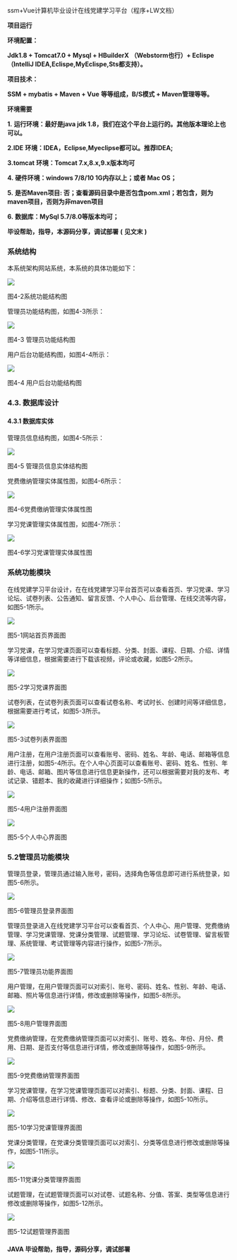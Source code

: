 ssm+Vue计算机毕业设计在线党建学习平台（程序+LW文档）

**项目运行**

**环境配置：**

**Jdk1.8 + Tomcat7.0 + Mysql + HBuilderX** **（Webstorm也行）+ Eclispe（IntelliJ
IDEA,Eclispe,MyEclispe,Sts都支持）。**

**项目技术：**

**SSM + mybatis + Maven + Vue** **等等组成，B/S模式 + Maven管理等等。**

**环境需要**

**1.** **运行环境：最好是java jdk 1.8，我们在这个平台上运行的。其他版本理论上也可以。**

**2.IDE** **环境：IDEA，Eclipse,Myeclipse都可以。推荐IDEA;**

**3.tomcat** **环境：Tomcat 7.x,8.x,9.x版本均可**

**4.** **硬件环境：windows 7/8/10 1G内存以上；或者 Mac OS；**

**5.** **是否Maven项目: 否；查看源码目录中是否包含pom.xml；若包含，则为maven项目，否则为非maven项目**

**6.** **数据库：MySql 5.7/8.0等版本均可；**

**毕设帮助，指导，本源码分享，调试部署** **(** **见文末** **)**

### 系统结构

本系统架构网站系统，本系统的具体功能如下：

![](./res/4b894663a45d4e87be368d4706b54e47.png)

图4-2系统功能结构图

管理员功能结构图，如图4-3所示：

![](./res/467f70e17d234045892573500f6210b0.png)

图4-3 管理员功能结构图

用户后台功能结构图，如图4-4所示：

![](./res/c1b17a8e9ea04bb6894d0e8d09a17260.png)

图4-4 用户后台功能结构图

### 4.3. 数据库设计

#### 4.3.1 数据库实体

管理员信息结构图，如图4-5所示：

![](./res/9d913a84d492499cb9a33fb97dc1ac81.png)

图4-5 管理员信息实体结构图

党费缴纳管理实体属性图，如图4-6所示：

![](./res/4199b118bad34f0790ad9c4914ac69a9.png)

图4-6党费缴纳管理实体属性图

学习党课管理实体属性图，如图4-7所示：

![](./res/f392011d0bef44ad9e8c0d325bf63ec0.png)

图4-6学习党课管理实体属性图

### 系统功能模块

在线党建学习平台设计，在在线党建学习平台首页可以查看首页、学习党课、学习论坛、试卷列表、公告通知、留言反馈、个人中心、后台管理、在线交流等内容，如图5-1所示。

![](./res/a343e4fd3cfa4064907eec67808eb6a2.png)

图5-1网站首页界面图

学习党课，在学习党课页面可以查看标题、分类、封面、课程、日期、介绍、详情等详细信息，根据需要进行下载该视频，评论或收藏，如图5-2所示。

![](./res/b548ff398cff41aea405f4644d6a7e9e.png)

图5-2学习党课界面图

试卷列表，在试卷列表页面可以查看试卷名称、考试时长、创建时间等详细信息，根据需要进行考试，如图5-3所示。

![](./res/d5fcf2c0a7794675ab82b82baa281be1.png)

图5-3试卷列表界面图

用户注册，在用户注册页面可以查看账号、密码、姓名、年龄、电话、邮箱等信息进行注册，如图5-4所示。在个人中心页面可以查看账号、密码、姓名、性别、年龄、电话、邮箱、图片等信息进行信息更新操作，还可以根据需要对我的发布、考试记录、错题本、我的收藏进行详细操作；如图5-5所示。

![](./res/1499b308add44953b9160325e1fce426.png)

图5-4用户注册界面图

![](./res/01ba23fceba24dc093a865d25e91df2d.png)

图5-5个人中心界面图

### 5.2管理员功能模块

管理员登录，管理员通过输入账号，密码，选择角色等信息即可进行系统登录，如图5-6所示。

![](./res/d9257ac2226e453f8f33499bd5360406.png)

图5-6管理员登录界面图

管理员登录进入在线党建学习平台可以查看首页、个人中心、用户管理、党费缴纳管理、学习党课管理、党课分类管理、试题管理、学习论坛、试卷管理、留言板管理、系统管理、考试管理等内容进行操作，如图5-7所示。

![](./res/4cfa7d241d4b4280be10eafc755806ab.png)

图5-7管理员功能界面图

用户管理，在用户管理页面可以对索引、账号、密码、姓名、性别、年龄、电话、邮箱、照片等信息进行详情，修改或删除等操作，如图5-8所示。

![](./res/cea04647f5bd4c16ae5556c46856acf3.png)

图5-8用户管理界面图

党费缴纳管理，在党费缴纳管理页面可以对索引、账号、姓名、年份、月份、费用、日期、是否支付等信息进行详情，修改或删除等操作，如图5-9所示。

![](./res/7b8d4662836b4ef2a0c9baa6e9d9b611.png)

图5-9党费缴纳管理界面图

学习党课管理，在学习党课管理页面可以对索引、标题、分类、封面、课程、日期、介绍等信息进行详情、修改、查看评论或删除等操作，如图5-10所示。

![](./res/48e6fd66d91b4f7cbd45b6ad1b56e18a.png)

图5-10学习党课管理界面图

党课分类管理，在党课分类管理页面可以对索引、分类等信息进行修改或删除等操作，如图5-11所示。

![](./res/dccea53968d94228baced5f0a6fbe664.png)

图5-11党课分类管理界面图

试题管理，在试题管理页面可以对试卷、试题名称、分值、答案、类型等信息进行修改或删除等操作，如图5-12所示。

![](./res/28bbde950d614c718bb490ee3ace0dc5.png)

图5-12试题管理界面图

#### **JAVA** **毕设帮助，指导，源码分享，调试部署**

